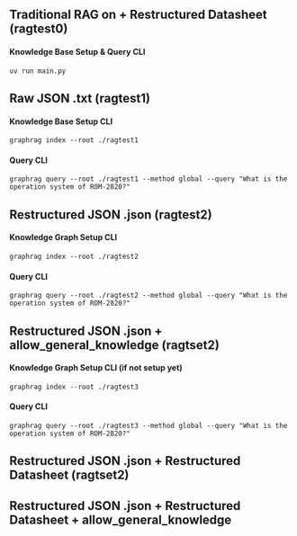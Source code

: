 ## Traditional RAG on + Restructured Datasheet (ragtest0)
#### Knowledge Base Setup & Query CLI
```
uv run main.py
```

## Raw JSON .txt (ragtest1)
#### Knowledge Base Setup CLI
```
graphrag index --root ./ragtest1
```
#### Query CLI
```
graphrag query --root ./ragtest1 --method global --query "What is the operation system of ROM-2820?"
```

## Restructured JSON .json (ragtest2)
#### Knowledge Graph Setup CLI
```
graphrag index --root ./ragtest2
```
#### Query CLI
```
graphrag query --root ./ragtest2 --method global --query "What is the operation system of ROM-2820?"
```

## Restructured JSON .json + allow_general_knowledge (ragtset2)
#### Knowledge Graph Setup CLI (if not setup yet)
```
graphrag index --root ./ragtest3
```
#### Query CLI
```
graphrag query --root ./ragtest3 --method global --query "What is the operation system of ROM-2820?"
```

## Restructured JSON .json + Restructured Datasheet (ragtset2)

## Restructured JSON .json + Restructured Datasheet + allow_general_knowledge